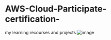 # AWS-Cloud-Participate-certification-
my learning recourses and projects
![image](https://user-images.githubusercontent.com/81693689/185606624-e7054404-4cbb-4655-8ac8-773d2543153d.png)
